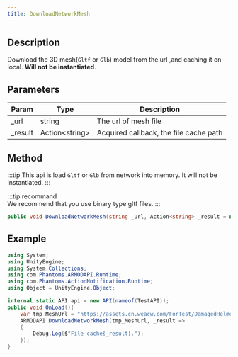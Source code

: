 ```yaml
---
title: DownloadNetworkMesh
---
```


## Description

Download the 3D mesh(`Gltf` or `Glb`) model from the url ,and caching it on local. **Will not be instantiated**.

## Parameters

| Param    | Type             | Description                            |
| -------- | ---------------- | -------------------------------------- |
| \_url    | string           | The url of mesh file                   |
| \_result | Action<string\> | Acquired callback, the file cache path |

## Method

:::tip
This api is load `Gltf` or `Glb` from network into memory. It will not be instantiated.
:::

:::tip recommand  
We recommend that you use binary type gltf files.
:::

```cs
public void DownloadNetworkMesh(string _url, Action<string> _result = null)
```

## Example

```cs
using System;
using UnityEngine;
using System.Collections;
using com.Phantoms.ARMODAPI.Runtime;
using com.Phantoms.ActionNotification.Runtime;
using Object = UnityEngine.Object;

internal static API api = new API(nameof(TestAPI));
public void OnLoad(){
    var tmp_MeshUrl = "https://assets.cn.weacw.com/ForTest/DamagedHelmet.glb";
    ARMODAPI.DownloadNetworkMesh(tmp_MeshUrl, _result =>
    {
        Debug.Log($"File cache{_result}.");
    });
}

```
